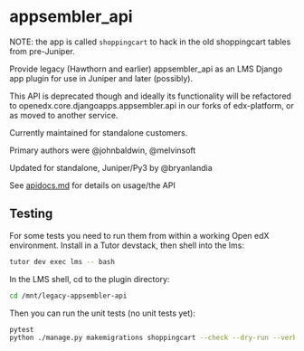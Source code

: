 # appsembler_api

NOTE: the app is called `shoppingcart` to hack in the old shoppingcart tables from pre-Juniper.

Provide legacy (Hawthorn and earlier) appsembler_api as an LMS Django app plugin
for use in Juniper and later (possibly).

This API is deprecated though and ideally its functionality will be refactored to
openedx.core.djangoapps.appsembler.api in our forks of edx-platform, or as moved to
another service.

Currently maintained for standalone customers.

Primary authors were @johnbaldwin, @melvinsoft

Updated for standalone, Juniper/Py3 by @bryanlandia

See [apidocs.md](./appsembler_api/apidocs.md) for details on usage/the API

## Testing

For some tests you need to run them from within a working Open edX environment.
Install in a Tutor devstack, then shell into the lms:

```sh
tutor dev exec lms -- bash
```

In the LMS shell, cd to the plugin directory:

```sh
cd /mnt/legacy-appsembler-api
```

Then you can run the unit tests (no unit tests yet):

```sh
pytest
python ./manage.py makemigrations shoppingcart --check --dry-run --verbosity 3
```
